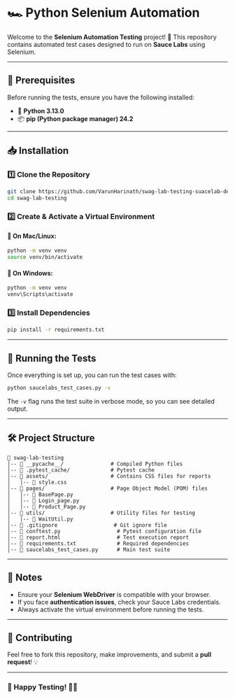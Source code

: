 # 🏎️ Python Selenium Automation  

Welcome to the **Selenium Automation Testing** project! 🚀 This repository contains automated test cases designed to run on **Sauce Labs** using Selenium.  

---

## 📌 Prerequisites  

Before running the tests, ensure you have the following installed:  
- 🐍 **Python 3.13.0**  
- 📦 **pip (Python package manager) 24.2**  

---

## 📥 Installation  

### 1️⃣ Clone the Repository  
```bash
git clone https://github.com/VarunHarinath/swag-lab-testing-suacelab-demo-
cd swag-lab-testing
```

### 2️⃣ Create & Activate a Virtual Environment  

#### 🔹 On **Mac/Linux**:  
```bash
python -m venv venv
source venv/bin/activate
```

#### 🔹 On **Windows**:  
```bash
python -m venv venv
venv\Scripts\activate
```

### 3️⃣ Install Dependencies  
```bash
pip install -r requirements.txt
```

---

## 🚀 Running the Tests  

Once everything is set up, you can run the test cases with:  
```bash
python saucelabs_test_cases.py -v
```
The `-v` flag runs the test suite in verbose mode, so you can see detailed output.

---

## 🛠️ Project Structure  

```
📂 swag-lab-testing
│-- 📂 __pycache__/               # Compiled Python files
│-- 📂 .pytest_cache/             # Pytest cache
│-- 📂 assets/                    # Contains CSS files for reports
│   │-- 📄 style.css
│-- 📂 pages/                     # Page Object Model (POM) files
│   │-- 📄 BasePage.py
│   │-- 📄 Login_page.py
│   │-- 📄 Product_Page.py
│-- 📂 utils/                     # Utility files for testing
│   │-- 📄 WaitUtil.py
│-- 📄 .gitignore                  # Git ignore file
│-- 📄 conftest.py                  # Pytest configuration file
│-- 📄 report.html                  # Test execution report
│-- 📄 requirements.txt             # Required dependencies
│-- 📄 saucelabs_test_cases.py      # Main test suite
```

---

## 📝 Notes  

- Ensure your **Selenium WebDriver** is compatible with your browser.  
- If you face **authentication issues**, check your Sauce Labs credentials.  
- Always activate the virtual environment before running the tests.  

---

## 🤝 Contributing  

Feel free to fork this repository, make improvements, and submit a **pull request**! 💡  

---

### 🏁 Happy Testing! 🚀🎯  
